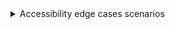 <details>
<summary>
Accessibility edge cases scenarios
</summary>

Here are some accessibility edge cases scenarios we identified and users should keep in mind while using the `Dialog` components.

1. NVDA reads dialog information twice
2. Talkback doesn't support dialog name/description
3. Talkback doesn't support `alertdialog`
4. Whenever including a `Menu`, `Combobox`, `Dropdown` or `Popover` inside a dialog the property `aria-modal` should be false otherwise VoiceOver on IOS will not be able to access the popup. This is needed as well for VoiceOver on macOS, otherwise these components are not narrated. Apply `aria-modal=false` on the `DialogSurface` slot.
5. `DialogSurface` by default has `aria-describedby="dialog-content-id"`, which might not be ideal with complex `DialogContent`, on those scenarios (for example on [with form](#with-form)), it is recommended to set `aria-describedby={undefined}`

</details>
